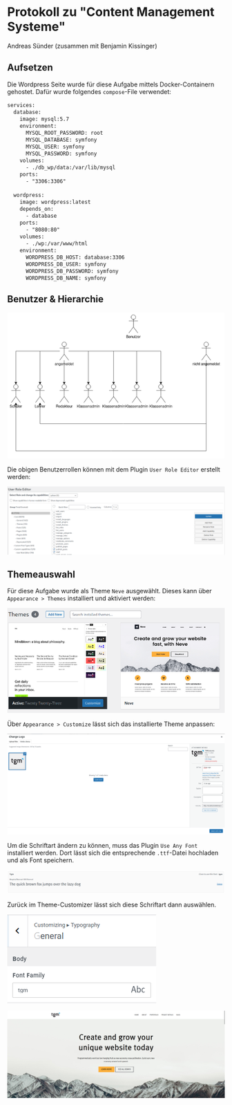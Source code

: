 # Protokoll zu "Content Management Systeme"

Andreas Sünder (zusammen mit Benjamin Kissinger)

## Aufsetzen

Die Wordpress Seite wurde für diese Aufgabe mittels Docker-Containern gehostet. Dafür wurde folgendes `compose`-File verwendet:

```docker
services:
  database:
    image: mysql:5.7
    environment:
      MYSQL_ROOT_PASSWORD: root
      MYSQL_DATABASE: symfony
      MYSQL_USER: symfony
      MYSQL_PASSWORD: symfony
    volumes:
      - ./db_wp/data:/var/lib/mysql
    ports:
      - "3306:3306"

  wordpress:
    image: wordpress:latest
    depends_on:
      - database
    ports:
      - "8080:80"
    volumes:
      - ./wp:/var/www/html
    environment:
      WORDPRESS_DB_HOST: database:3306
      WORDPRESS_DB_USER: symfony
      WORDPRESS_DB_PASSWORD: symfony
      WORDPRESS_DB_NAME: symfony
```

## Benutzer & Hierarchie

![hierarchy](img/hierarchy.png)

Die obigen Benutzerrollen können mit dem Plugin `User Role Editor` erstellt werden:

![hierarchy](img/hierarchy2.png)

## Themeauswahl

Für diese Aufgabe wurde als Theme `Neve` ausgewählt. Dieses kann  über `Appearance > Themes` installiert und aktiviert werden:

![hierarchy](img/theme1.png)

Über `Appearance > Customize` lässt sich das installierte Theme anpassen:

<img src="img/logo1.png" alt="hierarchy" style="zoom: 50%;" />

Um die Schriftart ändern zu können, muss das Plugin `Use Any Font` installiert werden. Dort lässt sich die entsprechende `.ttf`-Datei hochladen und als Font speichern.

![hierarchy](img/font1.png)

Zurück im Theme-Customizer lässt sich diese Schriftart dann auswählen.

![hierarchy](img/font2.png)

![hierarchy](img/final.png)